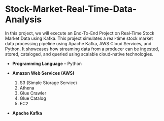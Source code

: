 # Stock-Market-Real-Time-Data-Analysis  
In this project, we will execute an End-To-End Project on Real-Time Stock Market Data using Kafka.
This project simulates a real-time stock market data processing pipeline using Apache Kafka, AWS Cloud Services, and Python. It showcases how streaming data from a producer can be ingested, stored, cataloged, and queried using scalable cloud-native technologies.
- **Programming Language** – Python

- **Amazon Web Services (AWS)**
  1. S3 (Simple Storage Service)
  2. Athena
  3. Glue Crawler
  4. Glue Catalog
  5. EC2

- **Apache Kafka**
